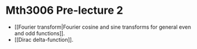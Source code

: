 # Mth3006 Pre-lecture 2

- [[Fourier transform|Fourier cosine and sine transforms for general even and odd functions]].
- [[Dirac delta-function]].
